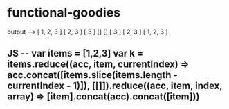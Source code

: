 # functional-goodies
output -->
[ 1, 2, 3 ]
[ 2, 3 ]
[ 3 ]
[]
[]
[ 3 ]
[ 2, 3 ]
[ 1, 2, 3 ]

JS -- 
var items = [1,2,3]
var k  = items.reduce((acc, item, currentIndex) => acc.concat([items.slice(items.length - currentIndex - 1)]), [[]]).reduce((acc, item, index, array) => [item].concat(acc).concat([item]))
--



